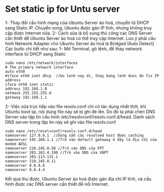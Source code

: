 # Set static ip for Untu server

1- Thay đổi cấu hình mạng của Ubuntu Server ảo hoá, chuyển từ DHCP sang Static IP. Chuyển xong, Ubuntu được gán IP tĩnh, nhưng không truy cập được Internet nữa.
2- Cách sửa là bổ xung thủ công các DNS Server cần thiết để Ubuntu Server ảo hoá có thể truy cập Internet.
Lưu ý phải cấu hình Network Adapter cho Ubuntu Server ảo hoá là Bridged (Auto Detect)
Các bước chi tiết như sau: 
1- Mở Terminal, gõ lệnh, để thay network interface từ DHCP sang Static

```
sudo nano /etc/network/interfaces
# The primary network interface
auto eth0
#iface eth0 inet dhcp  //bo lenh nay di, thay bang lenh duoi de fix IP address
iface eth0 inet static
address 192.168.1.8
netmask 255.255.255.0
gateway 192.168.1.1
```

2- Việc sửa trực tiếp vào file resolv.conf chỉ có tác dụng nhất thời, khi Ubuntu boot lại, nội dung file này sẽ bị ghi đè lên. Do đó ta phải chèn DNS Server vào tập tin cấu hình /etc/resolvconf/resolv.conf.d/head. Danh sách DNS server trong tập tin này sẽ ghi vào file resolv.conf

```
sudo nano /etc/resolvconf/resolv.conf.d/head
nameserver 127.0.0.1  //Dùng sẵn các resolved host được caching
nameserver 192.168.1.1 //Trỏ vào default gateway ở đây là địa chỉ của modem ADSL
nameserver 210.245.0.58 //Trỏ vào DNS của FPT
nameserver 203.162.4.190 //Trỏ vào DNS của VNPT
nameserver 203.113.131.1
nameserver 210.245.0.11
nameserver 8.8.8.8
nameserver 8.8.4.4
```
Kết quả thu được, Ubuntu Server ảo hoá được gán địa chỉ IP tĩnh, và cấu hình được các DNS server cần thiết để nối Internet.